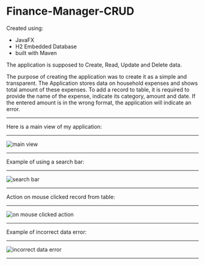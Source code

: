 # Finance-Manager-CRUD

Created using:
- JavaFX
- H2 Embedded Database
- built with Maven

The application is supposed to Create, Read, Update and Delete data.

The purpose of creating the application was to create it as a simple and transparent. The Application stores data on household expenses and shows total amount of these expenses. To add a record to table, it is required to provide the name of the expense, indicate its category, amount and date. If the entered amount is in the wrong format, the application will indicate an error.

***
Here is a main view of my application:
***
![main view](https://github.com/damianlebiedz/Finance-Manager-CRUD-/assets/109239676/44954bfc-033f-443c-81f2-76fd58e6921d)
***
Example of using a search bar:
***
![search bar](https://github.com/damianlebiedz/Finance-Manager-CRUD-/assets/109239676/35acc56b-ecde-4323-8a8c-85ed0ef320e7)
***
Action on mouse clicked record from table:
***
![on mouse clicked action](https://github.com/damianlebiedz/Finance-Manager-CRUD-/assets/109239676/7aa20c35-9f3f-4965-a30b-7732967e1e1f)
***
Example of incorrect data error:
***
![incorrect data error](https://github.com/damianlebiedz/Finance-Manager-CRUD-/assets/109239676/aabfa4e0-cfdd-444a-945c-bc80c72d89e1)
***
